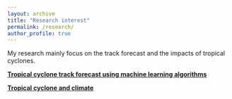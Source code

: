 ```yaml
---
layout: archive
title: "Research interest"
permalink: /research/
author_profile: true
---
```


My research mainly focus on the track forecast and the impacts of tropical cyclones.

<b><ins>Tropical cyclone track forecast using machine learning algorithms</ins></b>


<b><ins>Tropical cyclone and climate</ins></b>

